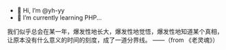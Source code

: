 - 👋 Hi, I’m @yh-yy
- 🌱 I’m currently learning PHP...
<!---
yh-yy/yh-yy is a ✨ special ✨ 
--->

我们似乎总会在某一年，爆发性地长大，爆发性地觉悟，爆发性地知道某个真相，让原本没有什么意义的时间的刻度，成了一道分界线。
——（from 《老灵魂》）
